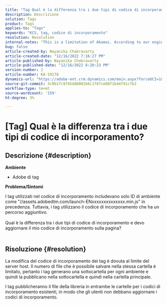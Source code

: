 ```yaml
---
title: "Tag Qual è la differenza tra i due tipi di codice di incorporamento?"
description: Descrizione
solution: Tags
product: Tags
applies-to: "Tags"
keywords: "KCS, tag, codice di incorporamento"
resolution: Resolution
internal-notes: "This is a limitation of Akamai. According to our engineer."
bug: false
article-created-by: Nayanika Chakravarty
article-created-date: "12/16/2022 7:16:27 PM"
article-published-by: Nayanika Chakravarty
article-published-date: "12/16/2022 8:20:23 PM"
version-number: 2
article-number: KA-19178
dynamics-url: "https://adobe-ent.crm.dynamics.com/main.aspx?forceUCI=1&pagetype=entityrecord&etn=knowledgearticle&id=6100f41d-767d-ed11-81ac-6045bd006079"
source-git-commit: 3c9b17c9f45dd8001b6c1f87ce68f1b44f91c7b2
workflow-type: tm+mt
source-wordcount: '159'
ht-degree: 3%

---
```


# [Tag] Qual è la differenza tra i due tipi di codice di incorporamento?

## Descrizione {#description}


<b>Ambiente</b>

- Adobe di tag

<b>Problema/Sintomi</b>

I tag utilizzati nel codice di incorporamento includevano solo ID di ambiente come &quot;//assets.adobedtm.com/launch-ENxxxxxxxxxxxxxx.min.js&quot; in precedenza. Tuttavia, i tag utilizzano il codice di incorporamento che ha un percorso aggiuntivo.
<br><br>Qual è la differenza tra i due tipi di codice di incorporamento e devo aggiornare il mio codice di incorporamento sulla pagina?
<br> <br>

## Risoluzione {#resolution}


La modifica del codice di incorporamento dei tag è dovuta al limite del server host. Il numero di file che è possibile salvare nella stessa cartella è limitato, pertanto i tag generano una sottocartella per ogni ambiente e quindi la pubblicano nella sottocartella e quindi nella cartella principale.

I tag pubblicheranno il file della libreria in entrambe le cartelle per i codici di incorporamento esistenti, in modo che gli utenti non debbano aggiornare i codici di incorporamento.


